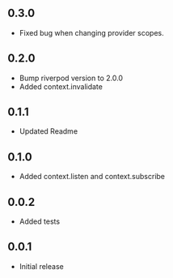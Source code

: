 ## 0.3.0

- Fixed bug when changing provider scopes.

## 0.2.0

- Bump riverpod version to 2.0.0
- Added context.invalidate

## 0.1.1

- Updated Readme

## 0.1.0

- Added context.listen and context.subscribe

## 0.0.2

- Added tests

## 0.0.1

- Initial release

